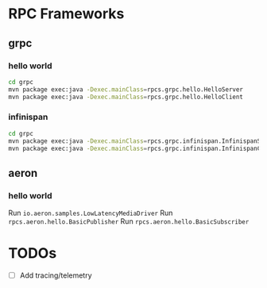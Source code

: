 # RPC Frameworks

## grpc

### hello world

```bash
cd grpc
mvn package exec:java -Dexec.mainClass=rpcs.grpc.hello.HelloServer
mvn package exec:java -Dexec.mainClass=rpcs.grpc.hello.HelloClient
```

### infinispan

```bash
cd grpc
mvn package exec:java -Dexec.mainClass=rpcs.grpc.infinispan.InfinispanServer
mvn package exec:java -Dexec.mainClass=rpcs.grpc.infinispan.InfinispanClient
```

## aeron

### hello world

Run `io.aeron.samples.LowLatencyMediaDriver`
Run `rpcs.aeron.hello.BasicPublisher`
Run `rpcs.aeron.hello.BasicSubscriber` 

# TODOs 

- [ ] Add tracing/telemetry

